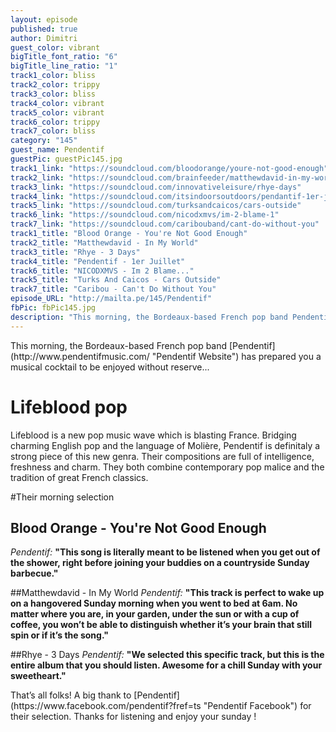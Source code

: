 ```yaml
---
layout: episode
published: true
author: Dimitri
guest_color: vibrant
bigTitle_font_ratio: "6"
bigTitle_line_ratio: "1"
track1_color: bliss
track2_color: trippy
track3_color: bliss
track4_color: vibrant
track5_color: vibrant
track6_color: trippy
track7_color: bliss
category: "145"
guest_name: Pendentif
guestPic: guestPic145.jpg
track1_link: "https://soundcloud.com/bloodorange/youre-not-good-enough"
track2_link: "https://soundcloud.com/brainfeeder/matthewdavid-in-my-world"
track3_link: "https://soundcloud.com/innovativeleisure/rhye-days"
track4_link: "https://soundcloud.com/itsindoorsoutdoors/pendantif-1er-julliet"
track5_link: "https://soundcloud.com/turksandcaicos/cars-outside"
track6_link: "https://soundcloud.com/nicodxmvs/im-2-blame-1"
track7_link: "https://soundcloud.com/caribouband/cant-do-without-you"
track1_title: "Blood Orange - You're Not Good Enough"
track2_title: "Matthewdavid - In My World"
track3_title: "Rhye - 3 Days"
track4_title: "Pendentif - 1er Juillet"
track6_title: "NICODXMVS - Im 2 Blame..."
track5_title: "Turks And Caicos - Cars Outside"
track7_title: "Caribou - Can't Do Without You"
episode_URL: "http://mailta.pe/145/Pendentif"
fbPic: fbPic145.jpg
description: "This morning, the Bordeaux-based French pop band Pendentif has prepared you a musical cocktail to be enjoyed without reserve…"
---
```


<p id="introduction">
This morning, the Bordeaux-based French pop band [Pendentif](http://www.pendentifmusic.com/ "Pendentif Website") has prepared you a musical cocktail to be enjoyed without reserve...</p>

# Lifeblood pop

Lifeblood is a new pop music wave which is blasting France. Bridging charming English pop and the language of Molière, Pendentif is definitaly a strong piece of this new genra. Their compositions are full of intelligence, freshness and charm. They both combine contemporary pop malice and the tradition of great French classics.

#Their morning selection

## Blood Orange - You're Not Good Enough
_Pendentif:_ **"**This song is literally meant to be listened when you get out of the shower, right before joining your buddies on a countryside Sunday barbecue.**"**

##Matthewdavid - In My World
_Pendentif:_ **"**This track is perfect to wake up on a hangovered Sunday morning when you went to bed at 6am. No matter where you are, in your garden, under the sun or with a cup of coffee, you won’t be able to distinguish whether it’s your brain that still spin or if it’s the song.**"**

##Rhye - 3 Days
_Pendentif:_ **"**We selected this specific track, but this is the entire album that you should listen. Awesome for a chill Sunday with your sweetheart.**"**

<p id="outroduction">
That’s all folks! A big thank to [Pendentif](https://www.facebook.com/pendentif?fref=ts "Pendentif Facebook") for their selection. Thanks for listening and enjoy your sunday !
</p>